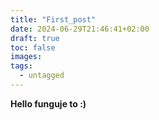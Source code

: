 ```yaml
---
title: "First_post"
date: 2024-06-29T21:46:41+02:00
draft: true
toc: false
images:
tags:
  - untagged
---
```


**Hello funguje to :)**